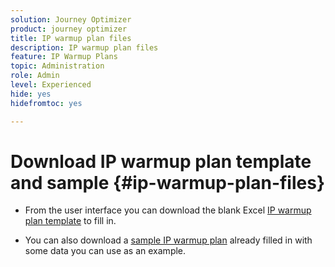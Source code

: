 ```yaml
---
solution: Journey Optimizer
product: journey optimizer
title: IP warmup plan files
description: IP warmup plan files
feature: IP Warmup Plans
topic: Administration
role: Admin
level: Experienced
hide: yes
hidefromtoc: yes

---
```

# Download IP warmup plan template and sample {#ip-warmup-plan-files}

<!--
DO NOT MAKE PUBLIC AND DO NOT DELETE
This page is not supposed to be publicly accessible. Its only purpose is to make the referenced IP warmup plan files (template and sample) available from the UI. They should be downloaded from the UI by AJO customers but not from public documentation pages.
-->

* From the user interface you can download the blank Excel [IP warmup plan template](assets/IPWarmupPlan-Template.xlsx) to fill in.

* You can also download a [sample IP warmup plan](assets/IPWarmupPlan-Sample.xlsx) already filled in with some data you can use as an example.

